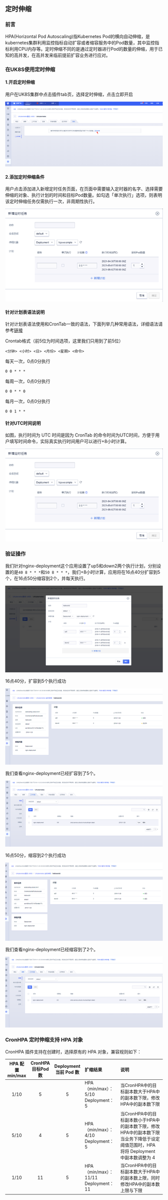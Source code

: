 ## 定时伸缩

### 前言

HPA(Horizontal Pod Autoscaling)指Kubernetes Pod的横向自动伸缩，是kubernetes集群利用监控指标自动扩容或者缩容服务中的Pod数量，其中监控指标利用CPU内存等。定时伸缩不同的是通过定时器进行Pod的数量的伸缩，用于已知的高并发，在高并发来临前提前扩容业务进行应对。

### 在UK8S使用定时伸缩

#### 1.开启定时伸缩

用户在UK8S集群中点击插件tab页，选择定时伸缩，点击立即开启

![](/images/administercluster/autoscaling/opencronhpa.png)

#### 2.添加定时伸缩条件

用户点击添加进入新增定时任务页面，在页面中需要输入定时器的名字、选择需要伸缩的对象、执行计划的时间和目标Pod数量。如勾选「单次执行」选项，则表明该定时伸缩任务仅需执行一次，非周期性执行。

![](/images/administercluster/autoscaling/createcronhpa.png)

#### 针对计划表语法说明

针对计划表语法使用和CronTab一致的语法，下面列举几种常用语法，详细语法请参考[链接](https://wiki.archlinux.org/index.php/Cron_(%E7%AE%80%E4%BD%93%E4%B8%AD%E6%96%87)#Crontab_%E6%A0%BC%E5%BC%8F)

Crontab格式（前5位为时间选项，这里我们只用到了前5位）
```
<分钟> <小时> <日> <月份> <星期> <命令>
```

每天一次，0点0分执行
```
0 0 * * *
```

每周一次，0点0分执行
```
0 0 * * 0
```

每月一次，0点0分执行
```
0 0 1 * *
```

#### 针对UTC时间说明

如图，执行时间为 UTC 时间是因为 CronTab 的命令时间为UTC时间，方便于用户填写时间命令，实际真实执行时间用户可以进行+8小时计算。


![](/images/administercluster/autoscaling/createcronhpa.png)


### 验证操作


我们针对nginx-deployment这个应用设置了up5和down2两个执行计划，分别设置的是`40 8 * * *`和`50 8 * * *`，我们+8小时计算，应用将在16点40分扩容到5个，在16点50分缩容到2个，并每天执行。

![](/images/administercluster/autoscaling/testcronhpa.png)

16点40分，扩容到5个执行成功

![](/images/administercluster/autoscaling/1cronhpa.png)

我们查看nginx-deployment已经扩容到了5个。

![](/images/administercluster/autoscaling/2cronhpa.png)

16点50分，缩容到2个执行成功

![](/images/administercluster/autoscaling/3cronhpa.png)

我们查看nginx-deployment已经缩容到了2个。

![](/images/administercluster/autoscaling/4cronhpa.png)

### CronHPA 定时伸缩支持 HPA 对象

CronHPA 插件支持在创建时，选择原有的 HPA 对象，兼容规则如下：

| HPA 配置<br>min/max| CronHPA<br>目标Pod数 | Deployment<br>当前 Pod 数 | 扩缩结果 | 说明 |
|:-----:|:-----:|:-----:|:-----|:-----|
|1/10|5|5|HPA（min/max）：5/10<br>Deployment：5|当CronHPA中的目标副本数大于HPA中的副本数下限，修改HPA中的副本数下限|
|5/10|4|5|HPA（min/max）：4/10<br>Deployment：5|当CronHPA中的目标副本数小于HPA中的副本数下限，修改HPA中的副本数下限<br>当业务下降低于设定阈值范围时，HPA 将将 Deployment 中副本数调整为 4|
|1/10|11|5|HPA（min/max）：11/11<br>Deployment：11|当CronHPA中的目标副本数大于HPA中的副本数上限，同时修改HPA中的副本数上限与下限|